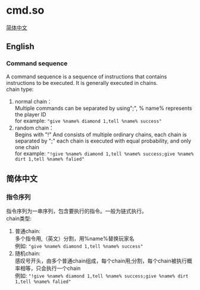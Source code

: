 # cmd.so
[简体中文](#%e7%ae%80%e4%bd%93%e4%b8%ad%e6%96%87)
## English
### Command sequence
A command sequence is a sequence of instructions that contains instructions to be executed. It is generally executed in chains.  
chain type:
1. normal chain：  
Multiple commands can be separated by using";", % name% represents the player ID  
for example: `"give %name% diamond 1,tell %name% success"` 
1. random chain：  
Begins with "!" And consists of multiple ordinary chains, each chain is separated by ";" each chain is executed with equal probability, and only one chain  
for example: `"!give %name% diamond 1,tell %name% success;give %name% dirt 1,tell %name% falied"`

## 简体中文
### 指令序列  
指令序列为一串序列，包含要执行的指令。一般为链式执行。  
chain类型:   
1. 普通chain:   
多个指令用,（英文）分割，用%name%替换玩家名  
例如: `"give %name% diamond 1,tell %name% success"`  
2. 随机chain:   
感叹号开头，由多个普通chain组成，每个chain用;分割，每个chain被执行概率相等，只会执行一个chain  
例如: `"!give %name% diamond 1,tell %name% success;give %name% dirt 1,tell %name% falied"`

